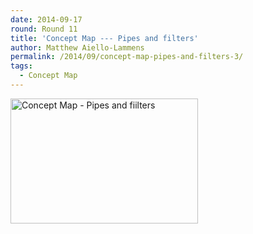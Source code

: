```yaml
---
date: 2014-09-17
round: Round 11
title: 'Concept Map --- Pipes and filters'
author: Matthew Aiello-Lammens
permalink: /2014/09/concept-map-pipes-and-filters-3/
tags:
  - Concept Map
---
```

[<img class="alignnone size-medium wp-image-8811" alt="Concept Map - Pipes and fiilters" src="http://files.software-carpentry.org/training-course/2014/09/Concept-Map-Pipes-and-fiilters-300x200.jpg" width="300" height="200" />][1]

 [1]: http://files.software-carpentry.org/training-course/2014/09/Concept-Map-Pipes-and-fiilters.jpg
